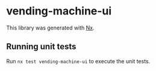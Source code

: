 # vending-machine-ui

This library was generated with [Nx](https://nx.dev).

## Running unit tests

Run `nx test vending-machine-ui` to execute the unit tests.
